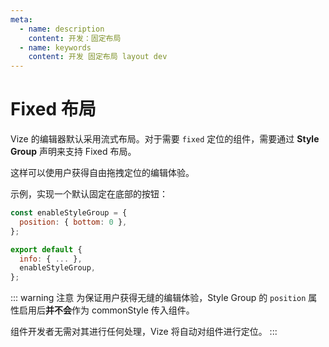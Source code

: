 ```yaml
---
meta:
  - name: description
    content: 开发：固定布局
  - name: keywords
    content: 开发 固定布局 layout dev
---
```


# Fixed 布局

Vize 的编辑器默认采用流式布局。对于需要 `fixed` 定位的组件，需要通过 **Style Group** 声明来支持 Fixed 布局。

这样可以使用户获得自由拖拽定位的编辑体验。

示例，实现一个默认固定在底部的按钮：

```js
const enableStyleGroup = {
  position: { bottom: 0 },
};

export default {
  info: { ... },
  enableStyleGroup,
};
```

::: warning 注意
为保证用户获得无缝的编辑体验，Style Group 的 `position` 属性启用后**并不会**作为 commonStyle 传入组件。

组件开发者无需对其进行任何处理，Vize 将自动对组件进行定位。
:::
